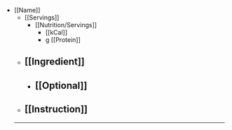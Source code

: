 - [[Name]]
	- [[Servings]]
		- [[Nutrition/Servings]]
			- [[kCal]]
			- g [[Protein]]
	- [[Ingredient]]
		-
		- [[Optional]]
			-
	- [[Instruction]]
		-
	- ----------------------------------------------------------------------------------------------------------